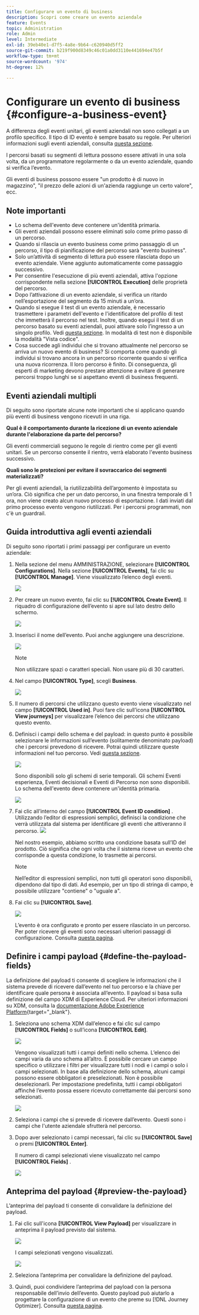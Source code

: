 ```yaml
---
title: Configurare un evento di business
description: Scopri come creare un evento aziendale
feature: Events
topic: Administration
role: Admin
level: Intermediate
exl-id: 39eb40e1-d7f5-4a8e-9b64-c620940d5ff2
source-git-commit: b219f900d8349c46c01a0dd3110e441694e47b5f
workflow-type: tm+mt
source-wordcount: '974'
ht-degree: 12%

---
```


# Configurare un evento di business {#configure-a-business-event}

A differenza degli eventi unitari, gli eventi aziendali non sono collegati a un profilo specifico. Il tipo di ID evento è sempre basato su regole. Per ulteriori informazioni sugli eventi aziendali, consulta [questa sezione](../event/about-events.md).

I percorsi basati su segmenti di lettura possono essere attivati in una sola volta, da un programmatore regolarmente o da un evento aziendale, quando si verifica l’evento.

Gli eventi di business possono essere &quot;un prodotto è di nuovo in magazzino&quot;, &quot;il prezzo delle azioni di un&#39;azienda raggiunge un certo valore&quot;, ecc.

## Note importanti

* Lo schema dell&#39;evento deve contenere un&#39;identità primaria.
* Gli eventi aziendali possono essere eliminati solo come primo passo di un percorso.
* Quando si rilascia un evento business come primo passaggio di un percorso, il tipo di pianificazione del percorso sarà &quot;evento business&quot;.
* Solo un’attività di segmento di lettura può essere rilasciata dopo un evento aziendale. Viene aggiunto automaticamente come passaggio successivo.
* Per consentire l&#39;esecuzione di più eventi aziendali, attiva l&#39;opzione corrispondente nella sezione **[!UICONTROL Execution]** delle proprietà del percorso.
* Dopo l’attivazione di un evento aziendale, si verifica un ritardo nell’esportazione del segmento da 15 minuti a un’ora.
* Quando si esegue il test di un evento aziendale, è necessario trasmettere i parametri dell&#39;evento e l&#39;identificatore del profilo di test che immetterà il percorso nel test. Inoltre, quando esegui il test di un percorso basato su eventi aziendali, puoi attivare solo l’ingresso a un singolo profilo. Vedi [questa sezione](../building-journeys/testing-the-journey.md#test-business). In modalità di test non è disponibile la modalità &quot;Vista codice&quot;.
* Cosa succede agli individui che si trovano attualmente nel percorso se arriva un nuovo evento di business? Si comporta come quando gli individui si trovano ancora in un percorso ricorrente quando si verifica una nuova ricorrenza. Il loro percorso è finito. Di conseguenza, gli esperti di marketing devono prestare attenzione a evitare di generare percorsi troppo lunghi se si aspettano eventi di business frequenti.

## Eventi aziendali multipli

Di seguito sono riportate alcune note importanti che si applicano quando più eventi di business vengono ricevuti in una riga.

**Qual è il comportamento durante la ricezione di un evento aziendale durante l&#39;elaborazione da parte del percorso?**

Gli eventi commerciali seguono le regole di rientro come per gli eventi unitari. Se un percorso consente il rientro, verrà elaborato l&#39;evento business successivo.

**Quali sono le protezioni per evitare il sovraccarico dei segmenti materializzati?**

Per gli eventi aziendali, la riutilizzabilità dell’argomento è impostata su un’ora. Ciò significa che per un dato percorso, in una finestra temporale di 1 ora, non viene creato alcun nuovo processo di esportazione. I dati inviati dal primo processo evento vengono riutilizzati. Per i percorsi programmati, non c&#39;è un guardrail.

## Guida introduttiva agli eventi aziendali

Di seguito sono riportati i primi passaggi per configurare un evento aziendale:

1. Nella sezione del menu AMMINISTRAZIONE, selezionare **[!UICONTROL Configurations]**. Nella sezione **[!UICONTROL Events]**, fai clic su **[!UICONTROL Manage]**. Viene visualizzato l’elenco degli eventi.

   ![](../assets/jo-event1.png)

1. Per creare un nuovo evento, fai clic su **[!UICONTROL Create Event]**. Il riquadro di configurazione dell’evento si apre sul lato destro dello schermo.

   ![](../assets/jo-event2.png)

1. Inserisci il nome dell’evento. Puoi anche aggiungere una descrizione.

   ![](../assets/jo-event3-business.png)

   >[!NOTE]
   >
   >Non utilizzare spazi o caratteri speciali. Non usare più di 30 caratteri.

1. Nel campo **[!UICONTROL Type]**, scegli **Business**.

   ![](../assets/jo-event3bis-business.png)

1. Il numero di percorsi che utilizzano questo evento viene visualizzato nel campo **[!UICONTROL Used in]**. Puoi fare clic sull’icona **[!UICONTROL View journeys]** per visualizzare l’elenco dei percorsi che utilizzano questo evento.

1. Definisci i campi dello schema e del payload: in questo punto è possibile selezionare le informazioni sull’evento (solitamente denominato payload) che i percorsi prevedono di ricevere. Potrai quindi utilizzare queste informazioni nel tuo percorso. Vedi [questa sezione](../event/about-creating-business.md#define-the-payload-fields).

   ![](../assets/jo-event5-business.png)

   Sono disponibili solo gli schemi di serie temporali. Gli schemi Eventi esperienza, Eventi decisionali e Eventi di Percorso non sono disponibili. Lo schema dell&#39;evento deve contenere un&#39;identità primaria.

   ![](../assets/test-profiles-4.png)

1. Fai clic all’interno del campo **[!UICONTROL Event ID condition]** . Utilizzando l’editor di espressioni semplici, definisci la condizione che verrà utilizzata dal sistema per identificare gli eventi che attiveranno il percorso.
   ![](../assets/jo-event6-business.png)

   Nel nostro esempio, abbiamo scritto una condizione basata sull’ID del prodotto. Ciò significa che ogni volta che il sistema riceve un evento che corrisponde a questa condizione, lo trasmette ai percorsi.

   >[!NOTE]
   >
   >Nell’editor di espressioni semplici, non tutti gli operatori sono disponibili, dipendono dal tipo di dati. Ad esempio, per un tipo di stringa di campo, è possibile utilizzare &quot;contiene&quot; o &quot;uguale a&quot;.

1. Fai clic su **[!UICONTROL Save]**.

   ![](../assets/journey7-business.png)

   L’evento è ora configurato e pronto per essere rilasciato in un percorso. Per poter ricevere gli eventi sono necessari ulteriori passaggi di configurazione. Consulta [questa pagina](../event/additional-steps-to-send-events-to-journey-orchestration.md).

## Definire i campi payload {#define-the-payload-fields}

La definizione del payload ti consente di scegliere le informazioni che il sistema prevede di ricevere dall’evento nel tuo percorso e la chiave per identificare quale persona è associata all’evento. Il payload si basa sulla definizione del campo XDM di Experience Cloud. Per ulteriori informazioni su XDM, consulta la [documentazione Adobe Experience Platform](https://experienceleague.adobe.com/docs/experience-platform/xdm/home.html?lang=it){target=&quot;_blank&quot;}.

1. Seleziona uno schema XDM dall’elenco e fai clic sul campo **[!UICONTROL Fields]** o sull’icona **[!UICONTROL Edit]**.

   ![](../assets/journey8-business.png)

   Vengono visualizzati tutti i campi definiti nello schema. L’elenco dei campi varia da uno schema all’altro. È possibile cercare un campo specifico o utilizzare i filtri per visualizzare tutti i nodi e i campi o solo i campi selezionati. In base alla definizione dello schema, alcuni campi possono essere obbligatori e preselezionati. Non è possibile deselezionarli. Per impostazione predefinita, tutti i campi obbligatori affinché l’evento possa essere ricevuto correttamente dai percorsi sono selezionati.

   ![](../assets/journey9-business.png)

1. Seleziona i campi che si prevede di ricevere dall’evento. Questi sono i campi che l&#39;utente aziendale sfrutterà nel percorso.

1. Dopo aver selezionato i campi necessari, fai clic su **[!UICONTROL Save]** o premi **[!UICONTROL Enter]**.

   Il numero di campi selezionati viene visualizzato nel campo **[!UICONTROL Fields]** .

   ![](../assets/journey12-business.png)

## Anteprima del payload {#preview-the-payload}

L’anteprima del payload ti consente di convalidare la definizione del payload.

1. Fai clic sull&#39;icona **[!UICONTROL View Payload]** per visualizzare in anteprima il payload previsto dal sistema.

   ![](../assets/journey13-business.png)

   I campi selezionati vengono visualizzati.

   ![](../assets/journey14-business.png)

1. Seleziona l’anteprima per convalidare la definizione del payload.

1. Quindi, puoi condividere l’anteprima del payload con la persona responsabile dell’invio dell’evento. Questo payload può aiutarlo a progettare la configurazione di un evento che preme su [!DNL Journey Optimizer]. Consulta [questa pagina](../event/additional-steps-to-send-events-to-journey-orchestration.md).
